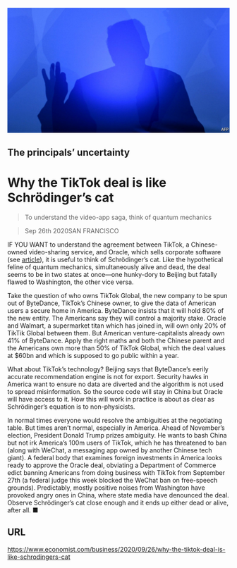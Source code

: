![](./images/20200926_WBP503.jpg)

## The principals’ uncertainty

# Why the TikTok deal is like Schrödinger’s cat

> To understand the video-app saga, think of quantum mechanics

> Sep 26th 2020SAN FRANCISCO

IF YOU WANT to understand the agreement between TikTok, a Chinese-owned video-sharing service, and Oracle, which sells corporate software (see [article](https://www.economist.com//business/2020/09/23/can-tiktok-help-oracle-stay-relevant-in-the-cloud-computing-age)), it is useful to think of Schrödinger’s cat. Like the hypothetical feline of quantum mechanics, simultaneously alive and dead, the deal seems to be in two states at once—one hunky-dory to Beijing but fatally flawed to Washington, the other vice versa.

Take the question of who owns TikTok Global, the new company to be spun out of ByteDance, TikTok’s Chinese owner, to give the data of American users a secure home in America. ByteDance insists that it will hold 80% of the new entity. The Americans say they will control a majority stake. Oracle and Walmart, a supermarket titan which has joined in, will own only 20% of TikTik Global between them. But American venture-capitalists already own 41% of ByteDance. Apply the right maths and both the Chinese parent and the Americans own more than 50% of TikTok Global, which the deal values at $60bn and which is supposed to go public within a year.

What about TikTok’s technology? Beijing says that ByteDance’s eerily accurate recommendation engine is not for export. Security hawks in America want to ensure no data are diverted and the algorithm is not used to spread misinformation. So the source code will stay in China but Oracle will have access to it. How this will work in practice is about as clear as Schrödinger’s equation is to non-physicists.

In normal times everyone would resolve the ambiguities at the negotiating table. But times aren’t normal, especially in America. Ahead of November’s election, President Donald Trump prizes ambiguity. He wants to bash China but not irk America’s 100m users of TikTok, which he has threatened to ban (along with WeChat, a messaging app owned by another Chinese tech giant). A federal body that examines foreign investments in America looks ready to approve the Oracle deal, obviating a Department of Commerce edict banning Americans from doing business with TikTok from September 27th (a federal judge this week blocked the WeChat ban on free-speech grounds). Predictably, mostly positive noises from Washington have provoked angry ones in China, where state media have denounced the deal. Observe Schrödinger’s cat close enough and it ends up either dead or alive, after all. ■

## URL

https://www.economist.com/business/2020/09/26/why-the-tiktok-deal-is-like-schrodingers-cat
